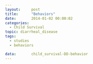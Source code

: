```yaml
---
layout:     post
title:      "Behaviors"
date:       2014-01-02 00:00:02
categories: 
  - Child Survival
topic: diarrheal_disease
tags:       
  - studies
  - behaviors

data:       child_survival-DD-behavior
---
```


